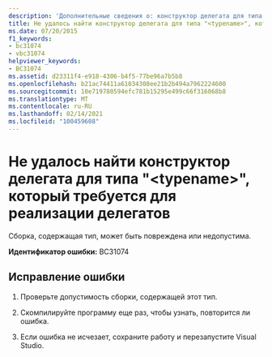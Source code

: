 ```yaml
---
description: 'Дополнительные сведения о: конструктор делегата для типа " <typename> ", необходимый для реализации делегатов, не найден'
title: Не удалось найти конструктор делегата для типа "<typename>", который требуется для реализации делегатов
ms.date: 07/20/2015
f1_keywords:
- bc31074
- vbc31074
helpviewer_keywords:
- BC31074
ms.assetid: d23311f4-e918-4306-b4f5-77be96a7b5b8
ms.openlocfilehash: b21ac74411a61034308ee21b2b494a7962224600
ms.sourcegitcommit: 10e719780594efc781b15295e499c66f316068b8
ms.translationtype: MT
ms.contentlocale: ru-RU
ms.lasthandoff: 02/14/2021
ms.locfileid: "100459608"
---
```

# <a name="delegate-constructor-for-type-typename-necessary-for-the-implementation-of-delegates-cannot-be-found"></a>Не удалось найти конструктор делегата для типа "\<typename>", который требуется для реализации делегатов

Сборка, содержащая тип, может быть повреждена или недопустима.  
  
 **Идентификатор ошибки:** BC31074  
  
## <a name="to-correct-this-error"></a>Исправление ошибки  
  
1. Проверьте допустимость сборки, содержащей этот тип.  
  
2. Скомпилируйте программу еще раз, чтобы узнать, повторится ли ошибка.  
  
3. Если ошибка не исчезает, сохраните работу и перезапустите Visual Studio.  
